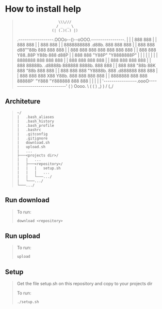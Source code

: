 # How to install help

>                        \\\///
>                       / _  _ \
>                     (| (.)(.) |)
>.------------------.OOOo--()--oOOO.-----------------.
>|                                                   |
>|         888    888                                |
>|         888    888                                |
>|         888    888                                |
>|         8888888888  .d88b.  888  888  888         |
>|         888    888 d88""88b 888  888  888         |
>|         888    888 888  888 888  888  888         |
>|         888    888 Y88..88P Y88b 888 d88P         |
>|         888    888  "Y88P"   "Y8888888P"          |
>|                                                   |
>|                                                   |
>|                                                   |
>| 8888888                   888             888 888 |
>|   888                     888             888 888 |
>|   888                     888             888 888 |
>|   888   88888b.  .d8888b  888888  8888b.  888 888 |
>|   888   888 "88b 88K      888        "88b 888 888 |
>|   888   888  888 "Y8888b. 888    .d888888 888 888 |
>|   888   888  888      X88 Y88b.  888  888 888 888 |
>| 8888888 888  888  88888P'  "Y888 "Y888888 888 888 |
>|                                                   |
>|                                                   |
>'-----------------.oooO-----------------------------'
>                   (   )   Oooo.
>                    \ (    (   )
>                     \_)    ) /
>                           (_/

## Architeture
>```
>~/
>|   .bash_aliases
>|   .bash_history
>|   .bash_profile
>|   .bashrc
>|   .gitconfig
>|   .gitignore
>|   download.sh
>|   upload.sh
>|   ...
>├───<projects dir>/
>|   |   ...
>|   ├───<repository>/
>|   |   |   setup.sh
>|   |   |   ...
>|   |   └───.../
>|   └───.../
>└───.../
>```

## Run download
>To run:
>``` bash
>download <repository>
>```

## Run upload
>To run:
>``` bash
>upload
>```

## Setup
>Get the file setup.sh on this repository and copy to your projects dir
>
>To run:
>``` bash
>./setup.sh
>```

